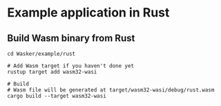 # Example application in Rust

## Build Wasm binary from Rust
```
cd Wasker/example/rust

# Add Wasm target if you haven't done yet
rustup target add wasm32-wasi

# Build
# Wasm file will be generated at target/wasm32-wasi/debug/rust.wasm
cargo build --target wasm32-wasi
```
